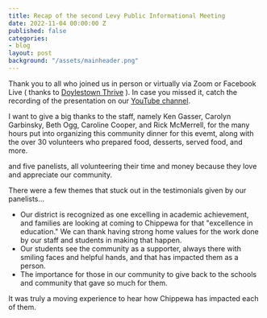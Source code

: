 ```yaml
---
title: Recap of the second Levy Public Informational Meeting
date: 2022-11-04 00:00:00 Z
published: false
categories:
- blog
layout: post
background: "/assets/mainheader.png"
---
```


Thank you to all who joined us in person or virtually via Zoom or Facebook Live ( thanks to [Doylestown Thrive](https://www.facebook.com/DoylestownThrive) ). In case you missed it, catch the recording of the presentation on our [YouTube channel](https://youtu.be/kWhMV4DWNn0). 



I want to give a big thanks to the staff, namely Ken Gasser, Carolyn Garbinsky, Beth Ogg, Caroline Cooper, and Rick McMerrell, for the many hours put into organizing this community dinner for this evemt, along with the over 30 volunteers who prepared food, desserts, served food, and more.

and five panelists, all volunteering their time and money because they love and appreciate our community.

There were a few themes that stuck out in the testimonials given by our panelists...

- Our district is recognized as one excelling in academic achievement, and families are looking at coming to Chippewa for that "excellence in education." We can thank having strong home values for the work done by our staff and students in making that happen.
- Our students see the community as a supporter, always there with smiling faces and helpful hands, and that has impacted them as a person.
- The importance for those in our community to give back to the schools and community that gave so much for them.

It was truly a moving experience to hear how Chippewa has impacted each of them.
